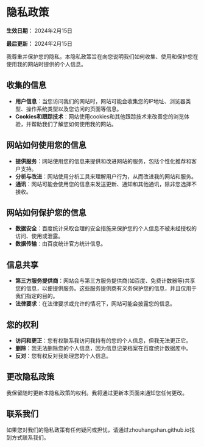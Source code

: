 # 隐私政策

**生效日期：** 2024年2月15日

**最后更新：** 2024年2月15日

我尊重并保护您的隐私。本隐私政策旨在向您说明我们如何收集、使用和保护您在使用我的网站时提供的个人信息。

## **收集的信息**

- **用户信息**：当您访问我们的网站时，网站可能会收集您的IP地址、浏览器类型、操作系统类型以及您访问的页面等信息。
- **Cookies和跟踪技术**：网站使用cookies和其他跟踪技术来改善您的浏览体验，并帮助我们了解您如何使用我的网站。

## **网站如何使用您的信息**

- **提供服务**：网站使用您的信息来提供和改进网站的服务，包括个性化推荐和客户支持。
- **分析与改进**：网站使用分析工具来理解用户行为，从而改进我的网站和服务。
- **通讯**：网站可能会使用您的信息来发送更新、通知和其他通讯，除非您选择不接收。

## **网站如何保护您的信息**

- **数据安全**：百度统计采取合理的安全措施来保护您的个人信息不被未经授权的访问、使用或泄露。
- **数据传输**：由百度统计官方统计信息。

## **信息共享**

- **第三方服务提供商**：网站会与第三方服务提供商(如百度、免费计数器等)共享您的信息，以便提供服务。这些服务提供商有义务保护您的信息，并且仅用于我们指定的目的。
- **法律要求**：在法律要求或允许的情况下，网站可能会披露您的信息。

## **您的权利**

- **访问和更正**：您有权联系我访问我持有的您的个人信息，但我无法更正它。
- **删除**：我无法删除您的个人信息，因为信息记录档案在百度统计数据库中。
- **反对**：您有权反对我处理您的个人信息。

## **更改隐私政策**

我保留随时更新本隐私政策的权利。我将通过更新本页面来通知您任何更改。

## **联系我们**

如果您对我们的隐私政策有任何疑问或担忧，请通过zhouhangshan.github.io找到方式联系我们。